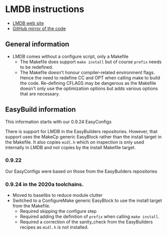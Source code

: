 # LMDB instructions

* [LMDB web site](https://symas.com/lmdb/)
* [GitHub mirror of the code](https://github.com/LMDB/lmdb)

## General information

* LMDB comes without a configure script, only a Makefile
   * The Makefile does support `make install` but of course 
     `prefix` needs to be redefined.
   * The Makefile doesn't honour compiler-related environment
     flags. Hence the need to redefine CC and OPT when calling 
     make to build the code. Re-defining CFLAGS may be dangerous
     as the Makefile doesn't only use the optimization options but
     adds various options that are necessary.

## EasyBuild information

This information starts with our 0.9.24 EasyConfigs

There is support for LMDB in the EasyBuilders repositories. However,
that support uses the MakeCp generic EasyBlock rather than the install
target in the Makefile. It also copies `midl.h` which on inspection is
only used internally in LMDB and not copies by the install Makefile
target.

### 0.9.22

Our EasyConfigs were based on those from the EasyBuilders repositories

### 0.9.24 in the 2020a toolchains.

* Moved to baselibs to reduce module clutter
* Switched to a ConfigureMake generic EasyBlock to use the install target
  from the Makefile.
   * Required skipping the configure step
   * Required adding the definition of `prefix` when calling `make install`.
   * Required a correction of the sanity_check from the EasyBuilders recipes
     as `midl.h` is not installed.

